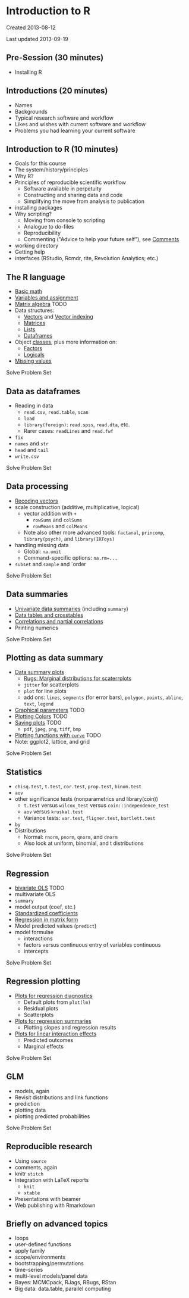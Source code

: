 # Introduction to R

Created 2013-08-12

Last updated 2013-09-19


## Pre-Session (30 minutes)
* Installing R

## Introductions (20 minutes)
* Names
* Backgrounds
* Typical research software and workflow
* Likes and wishes with current software and workflow
* Problems you had learning your current software

## Introduction to R (10 minutes)
* Goals for this course
* The system/history/principles
* Why R?
* Principles of reproducible scientific workflow
  * Software available in perpetuity
  * Constructing and sharing data and code
  * Simplifying the move from analysis to publication
* installing packages
* Why scripting?
  * Moving from console to scripting
  * Analogue to do-files
  * Reproducibility
  * Commenting ("Advice to help your future self"), see [Comments](Scripts/comments.r)
* working directory
* Getting help
* interfaces (RStudio, Rcmdr, rite, Revolution Analytics; etc.)

## The R language
* [Basic math](Scripts/basicmath.r)
* [Variables and assignment](Scripts/variables.r)
* [Matrix algebra](Scripts/matrixalgebra.r) TODO
* Data structures:
  * [Vectors](Scripts/vectors.r) and [Vector indexing](Scripts/vectorindexing.r)
  * [Matrices](Scripts/matrices.r)
  * [Lists](Scripts/lists.r)
  * [Dataframes](Scripts/dataframes.r)
* Object [classes](Scripts/classes.r), plus more information on:
  * [Factors](Scripts/factors.r)
  * [Logicals](Scripts/logicals.r)
* [Missing values](Scripts/NA.r)

Solve Problem Set

## Data as dataframes
* Reading in data
  * `read.csv`, `read.table`, `scan`
  * `load`
  * `library(foreign)`: `read.spss`, `read.dta`, etc.
  * Rarer cases: `readLines` and `read.fwf`
* `fix`
* `names` and `str`
* `head` and `tail`
* `write.csv`

Solve Problem Set

## Data processing
* [Recoding vectors](Scripts/recoding.r)
* scale construction (additive, multiplicative, logical)
  * vector addition with `+`
    * `rowSums` and `colSums`
    * `rowMeans` and `colMeans`
  * Note also other more advanced tools: `factanal`, `princomp`, `library(psych)`, and `library(IRToys)`
* handling missing data
  * Global: `na.omit`
  * Command-specific options: `na.rm=...`
* `subset` and `sample` and `order

Solve Problem Set

## Data summaries
* [Univariate data summaries](Scripts/univariate.r) (including `summary`)
* [Data tables and crosstables](Scripts/tables.r)
* [Correlations and partial correlations](Scripts/correlation.r)
* Printing numerics

Solve Problem Set

## Plotting as data summary
* [Data summary plots](Scripts/summaryplots.r)
  * [Rugs: Marginal distributions for scaterrplots](Scripts/rugs.r)
  * `jitter` for scatterplots
  * `plot` for line plots
  * add ons: `lines`, `segments` (for error bars), `polygon`, `points`, `abline`, `text`, `legend`
* [Graphical parameters](Scripts/graphicalparameters.r) TODO
* [Plotting Colors](Scripts/plotcolors.r) TODO
* [Saving plots](Scripts/savingplots.r) TODO
  * `pdf`, `jpeg`, `png`, `tiff`, `bmp`
* [Plotting functions with `curve`](Scripts/curve.r) TODO
* Note: ggplot2, lattice, and grid

Solve Problem Set

## Statistics
* `chisq.test`, `t.test`, `cor.test`, `prop.test`, `binom.test`
* `aov`
* other significance tests (nonparametrics and library(coin))
  * `t.test` versus `wilcox_test` versus `coin::independence_test`
  * `aov` versus `kruskal.test`
  * Variance tests: `var.test`, `fligner.test`, `bartlett.test`
* `by`
* Distributions
  * Normal: `rnorm`, `pnorm`, `qnorm`, and `dnorm`
  * Also look at uniform, binomial, and t distributions

Solve Problem Set

## Regression
* [bivariate OLS](Scripts/olsbivariate.r) TODO
* multivariate OLS
* `summary`
* model output (coef, etc.)
* [Standardized coefficients](Scripts/standardizedcoefficients.r)
* [Regression in matrix form](Scripts/matrixols.r)
* Model predicted values (`predict`)
* model formulae
  * interactions
  * factors versus continuous entry of variables continuous
  * intercepts

Solve Problem Set

## Regression plotting
* [Plots for regression diagnostics](Scripts/olsplots.r)
  * Default plots from `plot(lm)`
  * Residual plots
  * Scatterplots
* [Plots for regression summaries](Scripts/olsresultplots.r)
  * Plotting slopes and regression results
* [Plots for linear interaction effects](Scripts/olsinteractionplots.r)
  * Predicted outcomes
  * Marginal effects

Solve Problem Set

## GLM
* models, again
* Revisit distributions and link functions
* prediction
* plotting data
* plotting predicted probabilities

Solve Problem Set

## Reproducible research
* Using `source`
* comments, again
* knitr `stitch`
* Integration with LaTeX reports
  * `knit`
  * `xtable`
* Presentations with beamer
* Web publishing with Rmarkdown

## Briefly on advanced topics
* loops
* user-defined functions
* apply family
* scope/environments
* bootstrapping/permutations
* time-series
* multi-level models/panel data
* Bayes: MCMCpack, RJags, RBugs, RStan
* Big data: data.table, parallel computing
